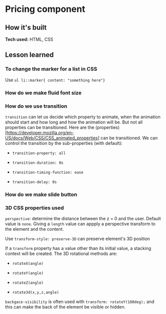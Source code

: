 # Pricing component

## How it's built
**Tech used:** HTML, CSS

## Lesson learned

### To change the marker for a list in CSS

Use `ul li::marker{ content: "something here"}`

### How do we make fluid font size


### How do we use transition

`transition` can let us decide which property to animate, when the animation should start and how long and how the animation will be. But not all properties can be transitioned. Here are the (properties)[https://developer.mozilla.org/en-US/docs/Web/CSS/CSS_animated_properties] can be transitioned. 
We can control the transition by the sub-properties (with default):

- `transition-property: all`

- `transition-duration: 0s`

- `transition-timing-function: ease`

- `transition-delay: 0s`

### How do we make slide button

### 3D CSS properties used 

`perspective`: determine the distance between the z = 0 and the user. Default value is `none`. Giving a `length` value can appply a perspective transform to the element and the content. 

Use `transform-style: preserve-3D` can preserve element's 3D position

If a `transform` property has a value other than its initial value, a stacking context will be created. The 3D rotational methods are:
	
- `rotateX(angle)`

- `rotateY(angle)`

- `rotateZ(angle)`

- `rotate3d(x,y,z,angle)`
	

`backgace-visibility` is often used with `transform: rotateY(180deg);` and this can make the back of the element be visible or hidden.  